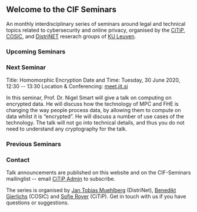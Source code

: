 ## Welcome to the CIF Seminars

An monthly interdisciplinary series of seminars around legal and technical
topics related to cybersecurity and online privacy, organised by the
[CiTiP](https://www.law.kuleuven.be/citip/en/),
[COSIC](https://www.esat.kuleuven.be/cosic/), and
[DistriNET](https://distrinet.cs.kuleuven.be/) reserach groups of [KU
Leuven](https://www.kuleuven.be/).


### Upcoming Seminars



### Next Seminar

Title: Homomorphic Encryption
Date and Time: Tuesday, 30 June 2020, 12:30 -- 13:30
Location & Conferencing: [meet.jit.si](https://meet.jit.si/20200630-CIF-Homomorphic-Encryption)

In this seminar, Prof. Dr. Nigel Smart will give a talk on computing on
encrypted data. He will discuss how the technology of MPC and FHE is
changing the way people process data, by allowing them to compute on data
whilst it is “encrypted”. He will discuss a number of use cases of the
technology. The talk will not go into technical details, and thus you do
not need to understand any cryptography for the talk.



### Previous Seminars



### Contact

Talk announcements are published on this website and on the CIF-Seminars
mailinglist -- email [CiTiP Admin](mailto:law.citip.admin@kuleuven.be) to
subscribe.

The series is organised by [Jan Tobias Muehlberg]() (DistriNet), [Benedikt
Gierlichs]() (COSIC) and [Sofie Royer]() (CiTiP). Get in touch with us if
you have questions or suggestions.

